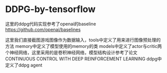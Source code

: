 # DDPG-by-tensorflow

这里的ddpg代码实现参考了openai的baseline https://github.com/openai/baselines

这里我们直接截图游戏图像作为数据输入，tools中定义了用来进行图像预处理的方法
memory中定义了模型使用的memory的类
models中定义了actor与critic两个神经网络，这里采用的是卷积神经网络，模型结构设计参考了论文 CONTINUOUS CONTROL WITH DEEP REINFORCEMENT LEARNING
ddpg中定义了ddpg agent
